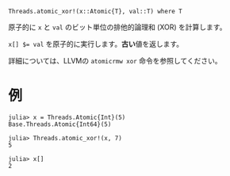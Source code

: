 ```
Threads.atomic_xor!(x::Atomic{T}, val::T) where T
```

原子的に `x` と `val` のビット単位の排他的論理和 (XOR) を計算します。

`x[] $= val` を原子的に実行します。**古い**値を返します。

詳細については、LLVMの `atomicrmw xor` 命令を参照してください。

# 例

```jldoctest
julia> x = Threads.Atomic{Int}(5)
Base.Threads.Atomic{Int64}(5)

julia> Threads.atomic_xor!(x, 7)
5

julia> x[]
2
```
